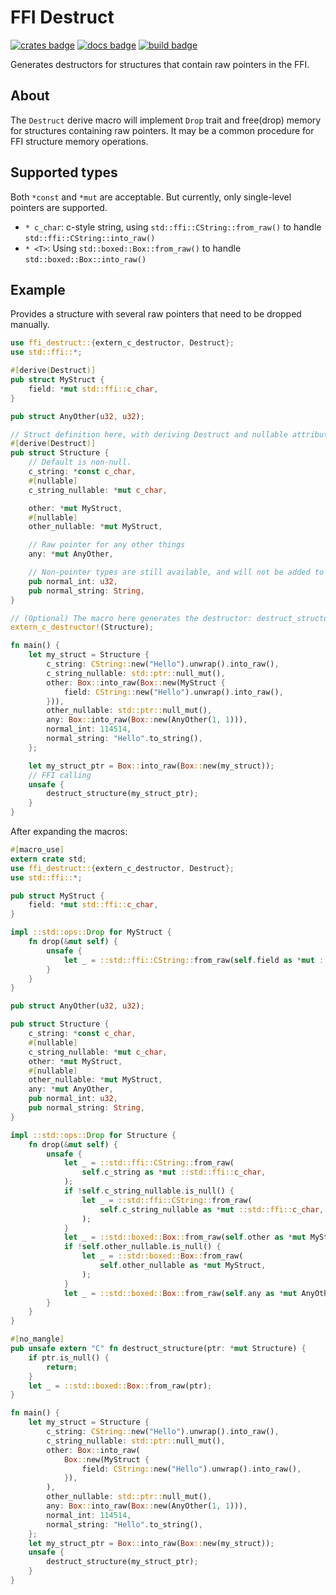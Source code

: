 # FFI Destruct
[![crates badge]][crates.io] [![docs badge]][docs.rs] [![build badge]][build]

[crates badge]: https://img.shields.io/crates/v/ffi-destruct.svg?logo=rust
[crates.io]: https://crates.io/crates/ffi-destruct
[docs badge]: https://img.shields.io/docsrs/ffi-destruct/latest?label=docs.rs&logo=docs.rs
[docs.rs]: https://docs.rs/ffi-destruct
[build badge]: https://github.com/I-Info/FFI-destruct/actions/workflows/build.yml/badge.svg
[build]: https://github.com/I-Info/FFI-destruct/actions/workflows/build.yml

Generates destructors for structures that contain raw pointers in the FFI.

## About
The `Destruct` derive macro will implement `Drop` trait and free(drop) memory for structures containing raw pointers.
It may be a common procedure for FFI structure memory operations.

## Supported types
Both `*const` and `*mut` are acceptable. 
But currently, only single-level pointers are supported.

- `* c_char`: c-style string, using `std::ffi::CString::from_raw()` to handle `std::ffi::CString::into_raw()`
- `* <T>`: Using `std::boxed::Box::from_raw()` to handle `std::boxed::Box::into_raw()`

## Example
Provides a structure with several raw pointers that need to be dropped manually.
```rust
use ffi_destruct::{extern_c_destructor, Destruct};
use std::ffi::*;

#[derive(Destruct)]
pub struct MyStruct {
    field: *mut std::ffi::c_char,
}

pub struct AnyOther(u32, u32);

// Struct definition here, with deriving Destruct and nullable attributes.
#[derive(Destruct)]
pub struct Structure {
    // Default is non-null.
    c_string: *const c_char,
    #[nullable]
    c_string_nullable: *mut c_char,

    other: *mut MyStruct,
    #[nullable]
    other_nullable: *mut MyStruct,

    // Raw pointer for any other things
    any: *mut AnyOther,

    // Non-pointer types are still available, and will not be added to drop().
    pub normal_int: u32,
    pub normal_string: String,
}

// (Optional) The macro here generates the destructor: destruct_structure()
extern_c_destructor!(Structure);

fn main() {
    let my_struct = Structure {
        c_string: CString::new("Hello").unwrap().into_raw(),
        c_string_nullable: std::ptr::null_mut(),
        other: Box::into_raw(Box::new(MyStruct {
            field: CString::new("Hello").unwrap().into_raw(),
        })),
        other_nullable: std::ptr::null_mut(),
        any: Box::into_raw(Box::new(AnyOther(1, 1))),
        normal_int: 114514,
        normal_string: "Hello".to_string(),
    };

    let my_struct_ptr = Box::into_raw(Box::new(my_struct));
    // FFI calling
    unsafe {
        destruct_structure(my_struct_ptr);
    }
}
```

After expanding the macros:
```rust
#[macro_use]
extern crate std;
use ffi_destruct::{extern_c_destructor, Destruct};
use std::ffi::*;

pub struct MyStruct {
    field: *mut std::ffi::c_char,
}

impl ::std::ops::Drop for MyStruct {
    fn drop(&mut self) {
        unsafe {
            let _ = ::std::ffi::CString::from_raw(self.field as *mut ::std::ffi::c_char);
        }
    }
}

pub struct AnyOther(u32, u32);

pub struct Structure {
    c_string: *const c_char,
    #[nullable]
    c_string_nullable: *mut c_char,
    other: *mut MyStruct,
    #[nullable]
    other_nullable: *mut MyStruct,
    any: *mut AnyOther,
    pub normal_int: u32,
    pub normal_string: String,
}

impl ::std::ops::Drop for Structure {
    fn drop(&mut self) {
        unsafe {
            let _ = ::std::ffi::CString::from_raw(
                self.c_string as *mut ::std::ffi::c_char,
            );
            if !self.c_string_nullable.is_null() {
                let _ = ::std::ffi::CString::from_raw(
                    self.c_string_nullable as *mut ::std::ffi::c_char,
                );
            }
            let _ = ::std::boxed::Box::from_raw(self.other as *mut MyStruct);
            if !self.other_nullable.is_null() {
                let _ = ::std::boxed::Box::from_raw(
                    self.other_nullable as *mut MyStruct,
                );
            }
            let _ = ::std::boxed::Box::from_raw(self.any as *mut AnyOther);
        }
    }
}

#[no_mangle]
pub unsafe extern "C" fn destruct_structure(ptr: *mut Structure) {
    if ptr.is_null() {
        return;
    }
    let _ = ::std::boxed::Box::from_raw(ptr);
}

fn main() {
    let my_struct = Structure {
        c_string: CString::new("Hello").unwrap().into_raw(),
        c_string_nullable: std::ptr::null_mut(),
        other: Box::into_raw(
            Box::new(MyStruct {
                field: CString::new("Hello").unwrap().into_raw(),
            }),
        ),
        other_nullable: std::ptr::null_mut(),
        any: Box::into_raw(Box::new(AnyOther(1, 1))),
        normal_int: 114514,
        normal_string: "Hello".to_string(),
    };
    let my_struct_ptr = Box::into_raw(Box::new(my_struct));
    unsafe {
        destruct_structure(my_struct_ptr);
    }
}
```